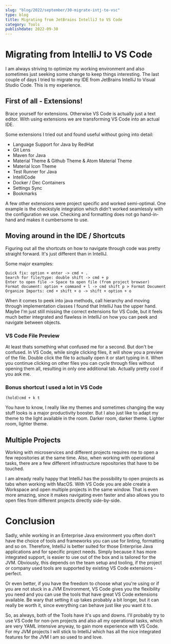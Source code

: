 ```yaml
---
slug: "blog/2022/september/30-migrate-intj-to-vsc"
type: blog
title: Migrating from JetBrains IntelliJ to VS Code
category: Tools
publishdate: 2022-09-30
---
```


# Migrating from IntelliJ to VS Code

I am always striving to optimize my working environment and also sometimes
just seeking some change to keep things interesting.
The last couple of days I tried to migrate my IDE from JetBrains IntelliJ to
Visual Studio Code. This is my experience.

## First of all - Extensions!

Brace yourself for extensions. Otherwise VS Code is actually just a text editor.
With using extensions we are transforming VS Code into an actual IDE.

Some extensions I tried out and found useful without going into detail:

- Language Support for Java by RedHat
- Git Lens
- Maven for Java
- Material Theme & Github Theme & Atom Material Theme
- Material Icon Theme
- Test Runner for Java
- IntelliCode
- Docker / Dec Containers
- Settings Sync
- Bookmarks

A few other extensions were project specific and worked semi-optimal.
One example is the checkstyle integration which didn't worked seamlessly with
the configuration we use. Checking and formatting does not go hand-in-hand
and makes it cumbersome to use.

## Moving around in the IDE / Shortcuts

Figuring out all the shortcuts on how to navigate through code was
pretty straight forward. It's just different than in IntelliJ.

Some major examples:

```
Quick fix: option + enter -> cmd + .
Search for file/type: double shift -> cmd + p
Enter to open file -> Space to open file (from project browser)
Format document: option + command + l -> cmd shift p > Format Document
Organize Imports: cmd + shift + o -> shift + option + o
```

When it comes to peek into java methods, call hierarchy and moving through
implementation classes I found that IntelliJ has the upper hand.
Maybe I'm just still missing the correct extensions for VS Code, but it feels
much better integrated and flawless in IntelliJ on how you can peek and navigate
between objects.

### VS Code File Preview

At least thats something what confused me for a second.
But don't be confused. In VS Code, while single clicking files, it will show
you a preview of the file. Double click the file to actually open it or start
typing in it. When you continue clicking on other files you can cycle through
files without opening them all, resulting in only one additional tab.
Actually pretty cool if you ask me.

### Bonus shortcut I used a lot in VS Code

```
(hold)cmd + k t
```

You have to know, I really like my themes and sometimes changing the way stuff looks
is a major productivity booster. But I also just like to adapt my theme to the
light available in the room. Darker room, darker theme. Lighter room, lighter theme.

## Multiple Projects

Working with microservices and different projects requires me to open a few
repositories at the same time. Also, when working with operational tasks,
there are a few different infrastructure repositories that have to be touched.

I am already really happy that IntelliJ has the possibility to open projects
as tabs when working with MacOS.
With VS Code you are able create a Workspace and open multiple projects in the
same window. That is even more amazing, since it makes navigating even faster
and also allows you to open files from different projects directly side-by-side.

# Conclusion

Sadly, while working in an Enterprise Java environment you often don't have the choice
of tools and frameworks you can use for linting, formatting and so on.
Therefore, IntelliJ is better suited for those Enterprise Java applications
and for specific project needs. Simply because it has more integrated support,
is easier to use out of the box and is tailored for the JVM. Obviously,
this depends on the team setup and tooling, if the project or company used tools
are supported by existing VS Code extensions - perfect.

Or even better, if you have the freedom to choose what you're using or if you are
not stuck in a JVM Environment, VS Code gives you the flexibility you
need and you can use the tools that have great VS Code extensions available.
Be wary that setting it up takes probably a bit longer, but it can really be worth
it, since everything can behave just like you want it to.

So, as always, both of the Tools have it's ups and downs.
I'll probably try to use VS Code for non-jvm projects and also all my operational
tasks, which are very YAML intensive anyway, to gain more experience with VS Code.
For my JVM projects I will stick to IntelliJ which has all the nice integrated
features for the JVM I am so used to and love.
